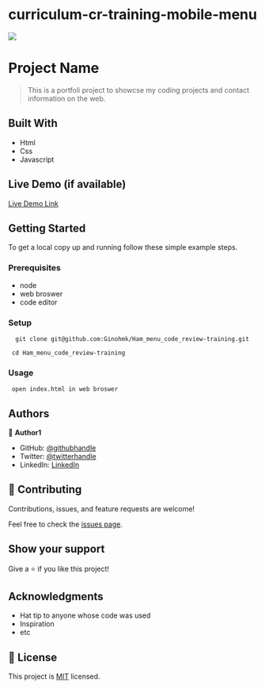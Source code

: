 # curriculum-cr-training-mobile-menu

![](https://img.shields.io/badge/Microverse-blueviolet)

# Project Name

> This is a portfoli project to showcse my coding projects and contact information on the web.

## Built With

- Html
- Css
- Javascript

## Live Demo (if available)

[Live Demo Link](https://livedemo.com)

## Getting Started

To get a local copy up and running follow these simple example steps.

### Prerequisites

- node
- web broswer
- code editor

### Setup

```
  git clone git@github.com:Ginohmk/Ham_menu_code_review-training.git
```

```
 cd Ham_menu_code_review-training
```

### Usage

` open index.html in web broswer`

## Authors

👤 **Author1**

- GitHub: [@githubhandle](https://github.com/githubhandle)
- Twitter: [@twitterhandle](https://twitter.com/twitterhandle)
- LinkedIn: [LinkedIn](https://linkedin.com/in/linkedinhandle)

## 🤝 Contributing

Contributions, issues, and feature requests are welcome!

Feel free to check the [issues page](../../issues/).

## Show your support

Give a ⭐️ if you like this project!

## Acknowledgments

- Hat tip to anyone whose code was used
- Inspiration
- etc

## 📝 License

This project is [MIT](./MIT.md) licensed.

